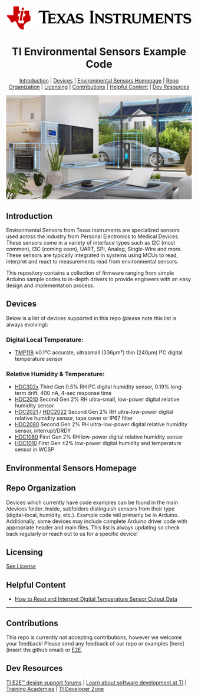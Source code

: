<div align="center">

<picture>
  
  <img src="https://github.com/TexasInstruments-Sandbox/ti-environmental-sensors/blob/main/docs/media/ti-logo.svg"><br/>
  
</picture>

# TI Environmental Sensors Example Code

[Introduction](#introduction) | [Devices](#devices) | [Environmental Sensors Homepage](https://www.ti.com/sensors/overview.html) | [Repo Organization](#repo-organization) | [Licensing](#licensing) | [Contributions](#contributions) | [Helpful Content](helpful-content) | [Dev Resources](dev-resources)
</div>

<img src="https://github.com/TexasInstruments-Sandbox/ti-environmental-sensors/blob/main/docs/media/environmental_sensing.jpg"><br/>

</div>

## Introduction

Environmental Sensors from Texas Instruments are specialized sensors used across the industry from Personal Electronics to Medical Devices. These sensors come in a variety of interface types such as I2C (most common), I3C (coming soon), UART, SPI, Analog, Single-Wire and more. These sensors are typically integrated in systems using MCUs to read, interpret and react to measurements read from environmental sensors.

This repository contains a collection of firmware ranging from simple Arduino sample codes to in-depth drivers to provide engineers with an easy design and implementation process.


## Devices

Below is a list of devices supported in this repo (please note this list is always evolving):


### Digital Local Temperature:
- [TMP118](https://www.ti.com/product/TMP118) ±0.1°C accurate, ultrasmall (336μm²) thin (240μm) I²C digital temperature sensor


### Relative Humidity & Temperature:

- [HDC302x](https://www.ti.com/product/HDC3020) Third Gen 0.5% RH I²C digital humidity sensor, 0.19% long-term drift, 400 nA, 4-sec response time
- [HDC2010](https://www.ti.com/product/HDC2010) Second Gen 2% RH ultra-small, low-power digital relative humidity sensor
- [HDC2021](https://www.ti.com/product/HDC2021) / [HDC2022](https://www.ti.com/product/HDC2022) Second Gen 2% RH ultra-low-power digital relative humidity sensor, tape cover or IP67 filter
- [HDC2080](https://www.ti.com/product/HDC2080) Second Gen 2% RH ultra-low-power digital relative humidity sensor, interrupt/DRDY
- [HDC1080](https://www.ti.com/product/HDC1080) First Gen 2% RH low-power digital relative humidity sensor
- [HDC1010](https://www.ti.com/product/HDC1010) First Gen ±2% low-power digital humidity and temperature sensor in WCSP


## Environmental Sensors Homepage




## Repo Organization
Devices which currently have code examples can be found in the main /devices folder. Inside, subfolders distinguish sensors from their type (digital-local, humidity, etc.). Example code will primarily be in Arduino. Additionally, some devices may include complete Arduino driver code with appropriate header and main files. This list is always updating so check back regularly or reach out to us for a specific device!`


## Licensing
[See License](docs/media/LICENSE.md)

## Helpful Content

- [How to Read and Interpret Digital Temperature Sensor Output Data](https://www.ti.com/lit/pdf/sbaa588)

---
## Contributions 

This repo is currently not accepting contributions, however we welcome your feedback! Please send any feedback of our repo or examples [here] (insert ths github email) or [E2E](https://e2e.ti.com).


## Dev Resources
[TI E2E™ design support forums](https://e2e.ti.com) | [Learn about software development at TI](https://www.ti.com/design-development/software-development.html) | [Training Academies](https://www.ti.com/design-development/ti-developer-zone.html#ti-developer-zone-tab-1) | [TI Developer Zone](https://dev.ti.com/)
